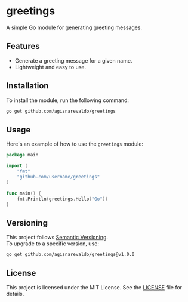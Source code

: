 # greetings

A simple Go module for generating greeting messages.

## Features
- Generate a greeting message for a given name.
- Lightweight and easy to use.

## Installation

To install the module, run the following command:

```sh
go get github.com/agisnarevaldo/greetings
```

## Usage

Here's an example of how to use the `greetings` module:

```go
package main

import (
    "fmt"
    "github.com/username/greetings"
)

func main() {
    fmt.Println(greetings.Hello("Go"))
}
```

## Versioning

This project follows [Semantic Versioning](https://semver.org/).  
To upgrade to a specific version, use:

```sh
go get github.com/agisnarevaldo/greetings@v1.0.0
```

## License

This project is licensed under the MIT License. See the [LICENSE](LICENSE) file for details.